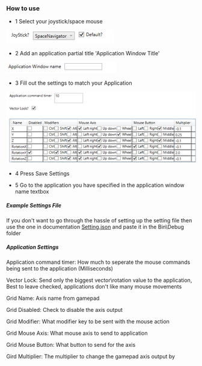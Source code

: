 
### How to use
* 1 Select your joystick/space mouse

![JoyStick](https://github.com/aurorasean/GamepadTo3DConnexion/blob/master/Documentation/SelectJoyStick.PNG)

* 2 Add an application partial title 'Application Window Title'

![Application](https://github.com/aurorasean/GamepadTo3DConnexion/blob/master/Documentation/CaptureNewApplication.PNG)

* 3 Fill out the settings to match your Application

![ApplicationSettings](https://github.com/aurorasean/GamepadTo3DConnexion/blob/master/Documentation/ApplicationSettings.PNG)

* 4 Press Save Settings

* 5 Go to the application you have specified in the application window name textbox


##### Example Settings File

If you don't want to go through the hassle of setting up the setting file then use the one in documentation [Setting.json](Documentation/SettingParent.json) and paste it in the Bin\Debug folder

##### Application Settings

Application command timer: How much to seperate the mouse commands being sent to the application \(Milliseconds\)

Vector Lock: Send only the biggest vector\rotation value to the application, Best to leave checked, applications don't like many mouse movements

Grid Name: Axis name from gamepad

Grid Disabled: Check to disable the axis output

Grid Modifier: What modifier key to be sent with the mouse action

Grid Mouse Axis: What mouse axis to send to application

Grid Mouse Button: What button to send for the axis

Gird Multiplier: The multiplier to change the gamepad axis output by